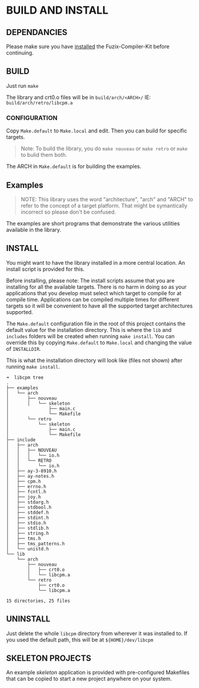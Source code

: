 # BUILD AND INSTALL

## DEPENDANCIES

Please make sure you have [installed](./COMPILER-KIT.md) the Fuzix-Compiler-Kit
before continuing.

## BUILD
Just run `make`

The library and crt0.o files will be in `build/arch/<ARCH>/`  IE:
`build/arch/retro/libcpm.a`

### CONFIGURATION

Copy `Make.default` to `Make.local` and edit.  Then you can build for specific
targets.

> Note: To build the library, you do `make nouveau` or `make retro` or `make` to
> bulid them both.

The ARCH in `Make.default` is for building the examples.

## Examples

> NOTE: This library uses the word "architecture", "arch" and "ARCH" to refer to
> the concept of a target platform.  That might be symantically incorrect so
> please don't be confused.

The examples are short programs that demonstrate the various utilities available
in the library.

## INSTALL

You might want to have the library installed in a more central location.  An
install script is provided for this.

Before installing, please note: The install scripts assume that you are
installing for all the available targets.  There is no harm in doing so as your
applications that you develop must select which target to compile for at compile
time.  Applications can be compiled multiple times for different targets so it
will be convenient to have all the supported target architectures supported.

The `Make.default` configuration file in the root of this project contains the
default value for the installation directory.  This is where the `lib` and
`includes` folders will be created when running `make install`.  You can
override this by copying `Make.default` to `Make.local` and changing the value
of `INSTALLDIR`.

This is what the installation directory will look like (files not shown) after
running `make install`.

```text
➜  libcpm tree
.
├── examples
│   └── arch
│       ├── nouveau
│       │   └── skeleton
│               ├── main.c
│               └── Makefile
│       └── retro
│           └── skeleton
│               ├── main.c
│               └── Makefile
├── include
│   ├── arch
│   │   ├── NOUVEAU
│   │   │   └── io.h
│   │   └── RETRO
│   │       └── io.h
│   ├── ay-3-8910.h
│   ├── ay-notes.h
│   ├── cpm.h
│   ├── errno.h
│   ├── fcntl.h
│   ├── joy.h
│   ├── stdarg.h
│   ├── stdbool.h
│   ├── stddef.h
│   ├── stdint.h
│   ├── stdio.h
│   ├── stdlib.h
│   ├── string.h
│   ├── tms.h
│   ├── tms_patterns.h
│   └── unistd.h
└── lib
    └── arch
        ├── nouveau
        │   ├── crt0.o
        │   └── libcpm.a
        └── retro
            ├── crt0.o
            └── libcpm.a

15 directories, 25 files
```

## UNINSTALL

Just delete the whole `libcpm` directory from wherever it was installed to.  If
you used the default path, this will be at `${HOME}/dev/libcpm`

## SKELETON PROJECTS

An example *skeleton* application is provided with pre-configured Makefiles
that can be copied to start a new project anywhere on your system.

<!-- vim: tw=80 cc=80 ft=markdown: -->
